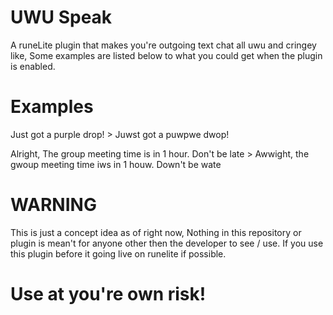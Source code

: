# UWU Speak

A runeLite plugin that makes you're outgoing text chat all uwu and cringey like, Some examples are listed below
to what you could get when the plugin is enabled.

# Examples

Just got a purple drop! > Juwst got a puwpwe dwop!

Alright, The group meeting time is in 1 hour. Don't be late >
Awwight, the gwoup meeting time iws in 1 houw. Down't be wate

# WARNING
This is just a concept idea as of right now, Nothing in this repository or plugin is mean't for anyone other
then the developer to see / use. If you use this plugin before it going live on runelite if possible.

# Use at you're own risk!
